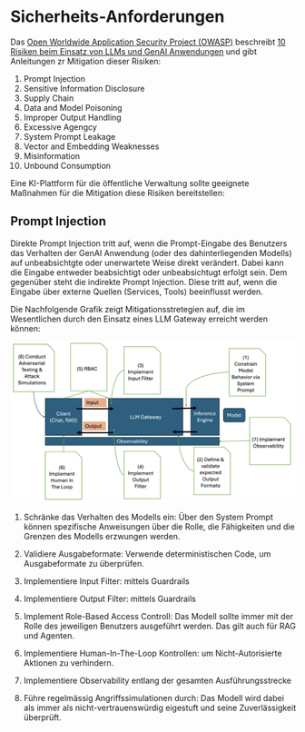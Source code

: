 # Sicherheits-Anforderungen

Das [Open Worldwide Application Security Project (OWASP)](https://owasp.org/about/) beschreibt [10 Risiken beim Einsatz von LLMs und GenAI Anwendungen](https://genai.owasp.org/llm-top-10/) und gibt Anleitungen zr Mitigation dieser Risiken:

1. Prompt Injection
2. Sensitive Information Disclosure
3. Supply Chain
4. Data and Model Poisoning
5. Improper Output Handling
6. Excessive Agengcy
7. System Prompt Leakage
8. Vector and Embedding Weaknesses
9. Misinformation
10. Unbound Consumption

Eine KI-Plattform für die öffentliche Verwaltung sollte geeignete Maßnahmen für die Mitigation diese Risiken bereitstellen:

## Prompt Injection

Direkte Prompt Injection tritt auf, wenn die Prompt-Eingabe des Benutzers das Verhalten der GenAI Anwendung  (oder des dahinterliegenden Modells) auf unbeabsichtgte oder unerwartete Weise direkt verändert. Dabei kann die Eingabe entweder beabsichtigt oder unbeabsichtugt erfolgt sein. Dem gegenüber steht die indirekte Prompt Injection. Diese tritt auf, wenn die Eingabe über externe Quellen (Services, Tools) beeinflusst werden.

Die Nachfolgende Grafik zeigt Mitigationsstretegien auf, die im Wesentlichen durch den Einsatz eines LLM Gateway erreicht werden können:

![security](security_massnahmen.png)

1. Schränke das Verhalten des Modells ein: Über den System Prompt können spezifische Anweisungen über die Rolle, die Fähigkeiten und die Grenzen des Modells erzwungen werden.

2. Validiere Ausgabeformate: Verwende deterministischen Code, um Ausgabeformate zu überprüfen. 

3. Implementiere Input Filter: mittels Guardrails

4. Implementiere Output Filter: mittels Guardrails

5. Implement Role-Based Access Controll: Das Modell sollte immer mit der Rolle des jeweiligen Benutzers ausgeführt werden. Das gilt auch für RAG und Agenten.

6. Implementiere Human-In-The-Loop Kontrollen: um Nicht-Autorisierte Aktionen zu verhindern.

7. Implementiere Observability entlang der gesamten Ausführungsstrecke

8. Führe regelmässig Angriffssimulationen durch: Das Modell wird dabei als immer als nicht-vertrauenswürdig eigestuft und seine Zuverlässigkeit überprüft.
